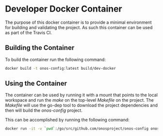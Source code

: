 # Developer Docker Container
The purpose of this docker container is to provide a minimal environment for building and
validating the project. As such this container can be used as part of the Travis CI.

## Building the Container
To build the container run the following command:

```sh
docker build -t onos-config:latest build/dev-docker
```

## Using the Container
The container can be used by running it with a mount that points to the local workspace and run the _make_
on the top-level _Makefile_ on the project. The _Makefile_ will use the go-dep tool to download
the project dependencies and then will build the _onos-config_ project.

This can be accomplished by running the following command:

```sh
docker run -it -v `pwd`:/go/src/github.com/onosproject/onos-config onosproject/golang-build:stable build
```

